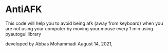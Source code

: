 # AntiAFK
This code will help you to avoid being afk (away from keyboard) when you are not using your computer by moving your mouse every 1 min using pyautogui library

developed by Abbas Mohammadi ‎August ‎14, ‎2021,
